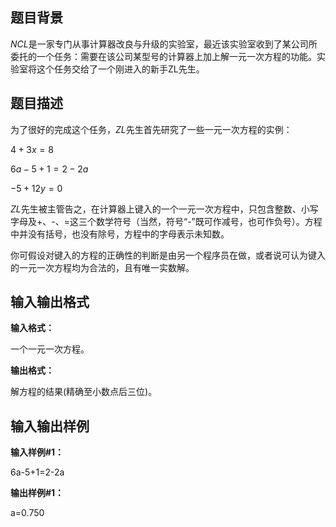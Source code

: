 题目背景
----

$NCL$是一家专门从事计算器改良与升级的实验室，最近该实验室收到了某公司所委托的一个任务：需要在该公司某型号的计算器上加上解一元一次方程的功能。实验室将这个任务交给了一个刚进入的新手ZL先生。

题目描述
----

为了很好的完成这个任务，$ZL$先生首先研究了一些一元一次方程的实例：

$4+3x=8$

$6a-5+1=2-2a$

$-5+12y=0$

$ZL$先生被主管告之，在计算器上键入的一个一元一次方程中，只包含整数、小写字母及+、-、=这三个数学符号（当然，符号“-”既可作减号，也可作负号）。方程中并没有括号，也没有除号，方程中的字母表示未知数。

你可假设对键入的方程的正确性的判断是由另一个程序员在做，或者说可认为键入的一元一次方程均为合法的，且有唯一实数解。

输入输出格式
------

**输入格式：**  

一个一元一次方程。

**输出格式：**  

解方程的结果(精确至小数点后三位)。

输入输出样例
------

**输入样例#1：** 

6a-5+1=2-2a

**输出样例#1：** 

a=0.750
